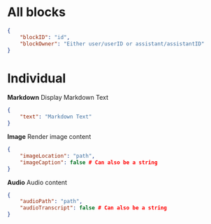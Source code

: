 # All blocks
```json
{
    "blockID": "id",
    "blockOwner": "Either user/userID or assistant/assistantID"
}
```

# Individual
**Markdown**
Display Markdown Text
```json
{
    "text": "Markdown Text"
}
```

**Image**
Render image content
```json
{
    "imageLocation": "path",
    "imageCaption": false # Can also be a string
}
```

**Audio**
Audio content
```json
{
    "audioPath": "path",
    "audioTranscript": false # Can also be a string
}
```